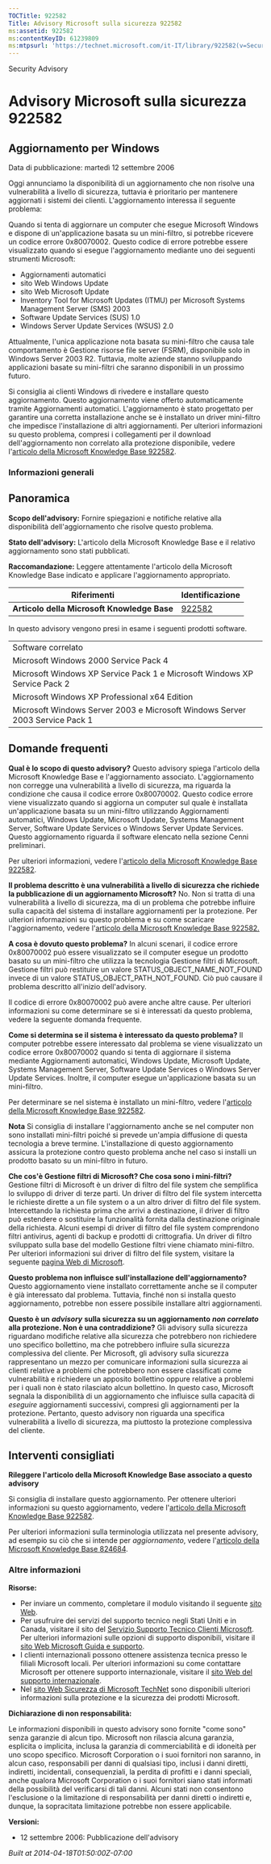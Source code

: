 ```yaml
---
TOCTitle: 922582
Title: Advisory Microsoft sulla sicurezza 922582
ms:assetid: 922582
ms:contentKeyID: 61239809
ms:mtpsurl: 'https://technet.microsoft.com/it-IT/library/922582(v=Security.10)'
---
```


Security Advisory

Advisory Microsoft sulla sicurezza 922582
=========================================

Aggiornamento per Windows
-------------------------

Data di pubblicazione: martedì 12 settembre 2006

Oggi annunciamo la disponibilità di un aggiornamento che non risolve una vulnerabilità a livello di sicurezza, tuttavia è prioritario per mantenere aggiornati i sistemi dei clienti. L'aggiornamento interessa il seguente problema:

Quando si tenta di aggiornare un computer che esegue Microsoft Windows e dispone di un'applicazione basata su un mini-filtro, si potrebbe ricevere un codice errore 0x80070002. Questo codice di errore potrebbe essere visualizzato quando si esegue l'aggiornamento mediante uno dei seguenti strumenti Microsoft:

-   Aggiornamenti automatici
-   sito Web Windows Update
-   sito Web Microsoft Update
-   Inventory Tool for Microsoft Updates (ITMU) per Microsoft Systems Management Server (SMS) 2003
-   Software Update Services (SUS) 1.0
-   Windows Server Update Services (WSUS) 2.0

Attualmente, l'unica applicazione nota basata su mini-filtro che causa tale comportamento è Gestione risorse file server (FSRM), disponibile solo in Windows Server 2003 R2. Tuttavia, molte aziende stanno sviluppando applicazioni basate su mini-filtri che saranno disponibili in un prossimo futuro.

Si consiglia ai clienti Windows di rivedere e installare questo aggiornamento. Questo aggiornamento viene offerto automaticamente tramite Aggiornamenti automatici. L'aggiornamento è stato progettato per garantire una corretta installazione anche se è installato un driver mini-filtro che impedisce l'installazione di altri aggiornamenti. Per ulteriori informazioni su questo problema, compresi i collegamenti per il download dell'aggiornamento non correlato alla protezione disponibile, vedere l'[articolo della Microsoft Knowledge Base 922582](http://support.microsoft.com/kb/922582).

### Informazioni generali

Panoramica
----------

<span></span>
**Scopo dell'advisory:** Fornire spiegazioni e notifiche relative alla disponibilità dell'aggiornamento che risolve questo problema.

**Stato dell'advisory:** L'articolo della Microsoft Knowledge Base e il relativo aggiornamento sono stati pubblicati.

**Raccomandazione:** Leggere attentamente l'articolo della Microsoft Knowledge Base indicato e applicare l'aggiornamento appropriato.

| Riferimenti                                 | Identificazione                                  |
|---------------------------------------------|--------------------------------------------------|
| **Articolo della Microsoft Knowledge Base** | [922582](http://support.microsoft.com/kb/922582) |

In questo advisory vengono presi in esame i seguenti prodotti software.

|                                                                              |
|------------------------------------------------------------------------------|
| Software correlato                                                           |
| Microsoft Windows 2000 Service Pack 4                                        |
| Microsoft Windows XP Service Pack 1 e Microsoft Windows XP Service Pack 2    |
| Microsoft Windows XP Professional x64 Edition                                |
| Microsoft Windows Server 2003 e Microsoft Windows Server 2003 Service Pack 1 |

Domande frequenti
-----------------

<span></span>
**Qual è lo scopo di questo advisory?**
Questo advisory spiega l'articolo della Microsoft Knowledge Base e l'aggiornamento associato. L'aggiornamento non corregge una vulnerabilità a livello di sicurezza, ma riguarda la condizione che causa il codice errore 0x80070002. Questo codice errore viene visualizzato quando si aggiorna un computer sul quale è installata un'applicazione basata su un mini-filtro utilizzando Aggiornamenti automatici, Windows Update, Microsoft Update, Systems Management Server, Software Update Services o Windows Server Update Services. Questo aggiornamento riguarda il software elencato nella sezione Cenni preliminari.

Per ulteriori informazioni, vedere l'[articolo della Microsoft Knowledge Base 922582](http://support.microsoft.com/kb/922582).

**Il problema descritto è una vulnerabilità a livello di sicurezza che richiede la pubblicazione di un aggiornamento Microsoft?**
No. Non si tratta di una vulnerabilità a livello di sicurezza, ma di un problema che potrebbe influire sulla capacità del sistema di installare aggiornamenti per la protezione. Per ulteriori informazioni su questo problema e su come scaricare l'aggiornamento, vedere l'[articolo della Microsoft Knowledge Base 922582.](http://support.microsoft.com/kb/922582)

**A cosa è dovuto questo problema?**
In alcuni scenari, il codice errore 0x80070002 può essere visualizzato se il computer esegue un prodotto basato su un mini-filtro che utilizza la tecnologia Gestione filtri di Microsoft. Gestione filtri può restituire un valore STATUS\_OBJECT\_NAME\_NOT\_FOUND invece di un valore STATUS\_OBJECT\_PATH\_NOT\_FOUND. Ciò può causare il problema descritto all'inizio dell'advisory.

Il codice di errore 0x80070002 può avere anche altre cause. Per ulteriori informazioni su come determinare se si è interessati da questo problema, vedere la seguente domanda frequente.

**Come si determina se il sistema è interessato da questo problema?**
Il computer potrebbe essere interessato dal problema se viene visualizzato un codice errore 0x80070002 quando si tenta di aggiornare il sistema mediante Aggiornamenti automatici, Windows Update, Microsoft Update, Systems Management Server, Software Update Services o Windows Server Update Services. Inoltre, il computer esegue un'applicazione basata su un mini-filtro.

Per determinare se nel sistema è installato un mini-filtro, vedere l'[articolo della Microsoft Knowledge Base 922582](http://support.microsoft.com/kb/922582).

**Nota** Si consiglia di installare l'aggiornamento anche se nel computer non sono installati mini-filtri poiché si prevede un'ampia diffusione di questa tecnologia a breve termine. L'installazione di questo aggiornamento assicura la protezione contro questo problema anche nel caso si installi un prodotto basato su un mini-filtro in futuro.

**Che cos'è Gestione filtri di Microsoft? Che cosa sono i mini-filtri?**
Gestione filtri di Microsoft è un driver di filtro del file system che semplifica lo sviluppo di driver di terze parti. Un driver di filtro del file system intercetta le richieste dirette a un file system o a un altro driver di filtro del file system. Intercettando la richiesta prima che arrivi a destinazione, il driver di filtro può estendere o sostituire la funzionalità fornita dalla destinazione originale della richiesta. Alcuni esempi di driver di filtro del file system comprendono filtri antivirus, agenti di backup e prodotti di crittografia. Un driver di filtro sviluppato sulla base del modello Gestione filtri viene chiamato mini-filtro. Per ulteriori informazioni sui driver di filtro del file system, visitare la seguente [pagina Web di Microsoft](http://go.microsoft.com/fwlink/?linkid=72993).

**Questo problema non influisce sull'installazione dell'aggiornamento?**
Questo aggiornamento viene installato correttamente anche se il computer è già interessato dal problema. Tuttavia, finché non si installa questo aggiornamento, potrebbe non essere possibile installare altri aggiornamenti.

**Questo è un** ***advisory*** **sulla sicurezza su un aggiornamento** ***non correlato*** **alla protezione. Non è una contraddizione?**
Gli advisory sulla sicurezza riguardano modifiche relative alla sicurezza che potrebbero non richiedere uno specifico bollettino, ma che potrebbero influire sulla sicurezza complessiva del cliente. Per Microsoft, gli advisory sulla sicurezza rappresentano un mezzo per comunicare informazioni sulla sicurezza ai clienti relative a problemi che potrebbero non essere classificati come vulnerabilità e richiedere un apposito bollettino oppure relative a problemi per i quali non è stato rilasciato alcun bollettino. In questo caso, Microsoft segnala la disponibilità di un aggiornamento che influisce sulla capacità di *eseguire* aggiornamenti successivi, compresi gli aggiornamenti per la protezione. Pertanto, questo advisory non riguarda una specifica vulnerabilità a livello di sicurezza, ma piuttosto la protezione complessiva del cliente.

Interventi consigliati
----------------------

<span></span>
**Rileggere l'articolo della Microsoft Knowledge Base associato a questo advisory**

Si consiglia di installare questo aggiornamento. Per ottenere ulteriori informazioni su questo aggiornamento, vedere l'[articolo della Microsoft Knowledge Base 922582](http://support.microsoft.com/kb/922582).

Per ulteriori informazioni sulla terminologia utilizzata nel presente advisory, ad esempio su ciò che si intende per *aggiornamento*, vedere l'[articolo della Microsoft Knowledge Base 824684](http://support.microsoft.com/kb/824684).

### Altre informazioni

**Risorse:**

-   Per inviare un commento, completare il modulo visitando il seguente [sito Web](https://support.microsoft.com/common/survey.aspx?scid=sw;en;1257&amp;showpage=1&amp;ws=technet&amp;sd=tech).
-   Per usufruire dei servizi del supporto tecnico negli Stati Uniti e in Canada, visitare il sito del [Servizio Supporto Tecnico Clienti Microsoft](http://go.microsoft.com/fwlink/?linkid=21131). Per ulteriori informazioni sulle opzioni di supporto disponibili, visitare il [sito Web Microsoft Guida e supporto](http://support.microsoft.com/).
-   I clienti internazionali possono ottenere assistenza tecnica presso le filiali Microsoft locali. Per ulteriori informazioni su come contattare Microsoft per ottenere supporto internazionale, visitare il [sito Web del supporto internazionale](http://go.microsoft.com/fwlink/?linkid=21155).
-   Nel [sito Web Sicurezza di Microsoft TechNet](http://www.microsoft.com/italy/technet/security/default.mspx) sono disponibili ulteriori informazioni sulla protezione e la sicurezza dei prodotti Microsoft.

**Dichiarazione di non responsabilità:**

Le informazioni disponibili in questo advisory sono fornite "come sono" senza garanzie di alcun tipo. Microsoft non rilascia alcuna garanzia, esplicita o implicita, inclusa la garanzia di commerciabilità e di idoneità per uno scopo specifico. Microsoft Corporation o i suoi fornitori non saranno, in alcun caso, responsabili per danni di qualsiasi tipo, inclusi i danni diretti, indiretti, incidentali, consequenziali, la perdita di profitti e i danni speciali, anche qualora Microsoft Corporation o i suoi fornitori siano stati informati della possibilità del verificarsi di tali danni. Alcuni stati non consentono l'esclusione o la limitazione di responsabilità per danni diretti o indiretti e, dunque, la sopracitata limitazione potrebbe non essere applicabile.

**Versioni:**

-   12 settembre 2006: Pubblicazione dell'advisory

*Built at 2014-04-18T01:50:00Z-07:00*
